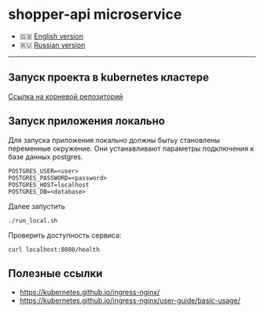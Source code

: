 # shopper-api microservice

* 🇬🇧 [English version](https://www.github.com/arturyumaev/shopper-api/blob/main/README.md)
* 🇷🇺 [Russian version](https://www.github.com/arturyumaev/shopper-api/blob/main/README_rus.md)

___

## Запуск проекта в **kubernetes** кластере

[Ссылка на корневой репозиторий](https://www.github.com/arturyumaev/shopper)

## Запуск приложения локально

Для запуска приложения локально должны бытьу становлены переменные окружение. Они устанавливают параметры подключения к базе данных postgres.

```
POSTGRES_USER=<user>
POSTGRES_PASSWORD=<password>
POSTGRES_HOST=localhost
POSTGRES_DB=<database>
```

Далее запустить

```shell
./run_local.sh
```

Проверить доступность сервиса:

```shell
curl localhost:8080/health
```

## Полезные ссылки

- https://kubernetes.github.io/ingress-nginx/
- https://kubernetes.github.io/ingress-nginx/user-guide/basic-usage/
